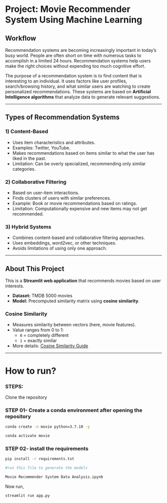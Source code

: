 # Project: Movie Recommender System Using Machine Learning

## Workflow
Recommendation systems are becoming increasingly important in today’s busy world. People are often short on time with numerous tasks to accomplish in a limited 24 hours. Recommendation systems help users make the right choices without expending too much cognitive effort.

The purpose of a recommendation system is to find content that is interesting to an individual. It uses factors like user profiles, search/browsing history, and what similar users are watching to create personalized recommendations. These systems are based on **Artificial Intelligence algorithms** that analyze data to generate relevant suggestions.

---

## Types of Recommendation Systems

### 1) Content-Based
- Uses item characteristics and attributes.
- Examples: Twitter, YouTube.
- Makes recommendations based on items similar to what the user has liked in the past.
- Limitation: Can be overly specialized, recommending only similar categories.

### 2) Collaborative Filtering
- Based on user-item interactions.
- Finds clusters of users with similar preferences.
- Example: Book or movie recommendations based on ratings.
- Limitation: Computationally expensive and new items may not get recommended.

### 3) Hybrid Systems
- Combines content-based and collaborative filtering approaches.
- Uses embeddings, word2vec, or other techniques.
- Avoids limitations of using only one approach.

---

## About This Project
This is a **Streamlit web application** that recommends movies based on user interests.  

- **Dataset:** TMDB 5000 movies  
- **Model:** Precomputed similarity matrix using **cosine similarity**.

### Cosine Similarity
- Measures similarity between vectors (here, movie features).  
- Value ranges from 0 to 1:  
  - `0` = completely different  
  - `1` = exactly similar  
- More details: [Cosine Similarity Guide](https://www.learndatasci.com/glossary/cosine-similarity/)

---

# How to run?
### STEPS:

Clone the repository

### STEP 01- Create a conda environment after opening the repository

```bash
conda create -n movie python=3.7.10 -y
```

```bash
conda activate movie
```


### STEP 02- install the requirements
```bash
pip install -r requirements.txt
```


```bash
#run this file to generate the models

Movie Recommender System Data Analysis.ipynb
```

Now run,
```bash
streamlit run app.py
```

